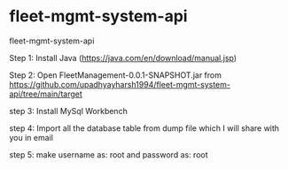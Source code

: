 # fleet-mgmt-system-api
fleet-mgmt-system-api

Step 1: 
Install Java (https://java.com/en/download/manual.jsp)

Step 2:
Open FleetManagement-0.0.1-SNAPSHOT.jar from https://github.com/upadhyayharsh1994/fleet-mgmt-system-api/tree/main/target

step 3:
Install MySql Workbench

step 4:
Import all the database table from dump file which I will share with you in email

step 5:
make username as: root
and password as: root

